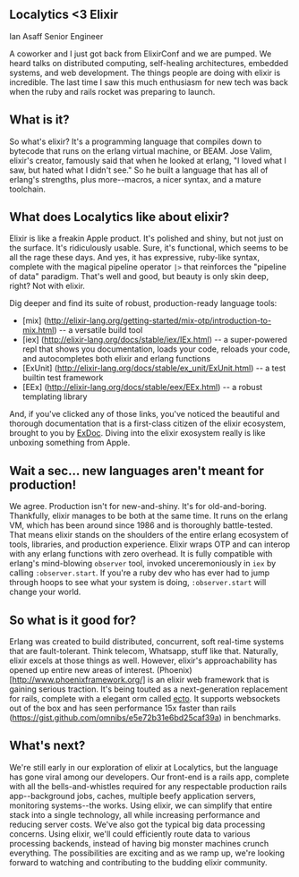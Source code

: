 ## Localytics <3 Elixir

Ian Asaff
Senior Engineer

A coworker and I just got back from ElixirConf and we are pumped. We heard talks on distributed computing, self-healing architectures, embedded systems, and web development. The things people are doing with elixir is incredible. The last time I saw this much enthusiasm for new tech was back when the ruby and rails rocket was preparing to launch.

## What is it?
So what's elixir? It's a programming language that compiles down to bytecode that runs on the erlang virtual machine, or BEAM. Jose Valim, elixir's creator, famously said that when he looked at erlang, "I loved what I saw, but hated what I didn't see." So he built a language that has all of erlang's strengths, plus more--macros, a nicer syntax, and a mature toolchain. 

## What does Localytics like about elixir?
Elixir is like a freakin Apple product. It's polished and shiny, but not just on the surface. It's ridiculously usable. Sure, it's functional, which seems to be all the rage these days. And yes, it has expressive, ruby-like syntax, complete with the magical pipeline operator `|>` that reinforces the "pipeline of data" paradigm. That's well and good, but beauty is only skin deep, right? Not with elixir.

Dig deeper and find its suite of robust, production-ready language tools:
 * [mix] (http://elixir-lang.org/getting-started/mix-otp/introduction-to-mix.html) -- a versatile build tool
 * [iex] (http://elixir-lang.org/docs/stable/iex/IEx.html) -- a super-powered repl that shows you documentation, loads your code, reloads your code, and autocompletes both elixir and erlang functions
 * [ExUnit] (http://elixir-lang.org/docs/stable/ex_unit/ExUnit.html) -- a test builtin test framework
 * [EEx] (http://elixir-lang.org/docs/stable/eex/EEx.html) -- a robust templating library

And, if you've clicked any of those links, you've noticed the beautiful and thorough documentation that is a first-class citizen of the elixir ecosystem, brought to you by [ExDoc](https://github.com/elixir-lang/ex_doc). Diving into the elixir exosystem really is like unboxing something from Apple.

## Wait a sec... new languages aren't meant for production!
We agree. Production isn't for new-and-shiny. It's for old-and-boring. Thankfully, elixir manages to be both at the same time. It runs on the erlang VM, which has been around since 1986 and is thoroughly battle-tested. That means elixir stands on the shoulders of the entire erlang ecosystem of tools, libraries, and production experience. Elixir wraps OTP and can interop with any erlang functions with zero overhead. It is fully compatible with erlang's mind-blowing `observer` tool, invoked unceremoniously in `iex` by calling `:observer.start`. If you're a ruby dev who has ever had to jump through hoops to see what your system is doing, `:observer.start` will change your world.

## So what is it good for?
Erlang was created to build distributed, concurrent, soft real-time systems that are fault-tolerant. Think telecom, Whatsapp, stuff like that. Naturally, elixir excels at those things as well. However, elixir's approachability has opened up entire new areas of interest. (Phoenix)[http://www.phoenixframework.org/] is an elixir web framework that is gaining serious traction. It's being touted as a next-generation replacement for rails, complete with a elegant orm called [ecto](https://github.com/elixir-lang/ecto). It supports websockets out of the box and has seen performance 15x faster than rails (https://gist.github.com/omnibs/e5e72b31e6bd25caf39a) in benchmarks.

## What's next?
We're still early in our exploration of elixir at Localytics, but the language has gone viral among our developers. Our front-end is a rails app, complete with all the bells-and-whistles required for any respectable production rails app--background jobs, caches, multiple beefy application servers, monitoring systems--the works. Using elixir, we can simplify that entire stack into a single technology, all while increasing performance and reducing server costs. We've also got the typical big data processing concerns. Using elixir, we'll could efficiently route data to various processing backends, instead of having big monster machines crunch everything. The possibilities are exciting and as we ramp up, we're looking forward to watching and contributing to the budding elixir community.

